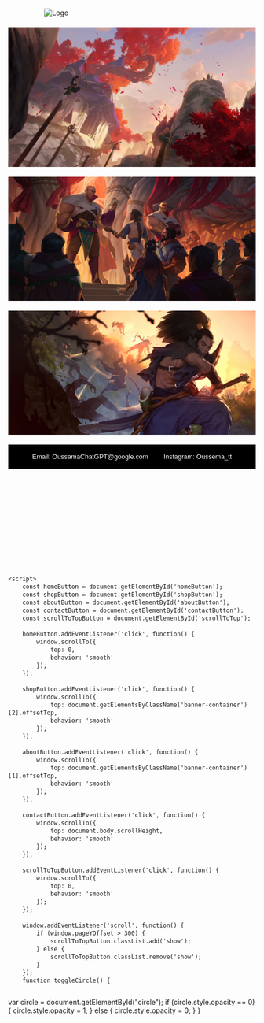 <html>
<head>
    <title>One Page Website</title>
    <style>
        body {
            display: flex;
            flex-direction: column;
            align-items: center;
        }

        .navbar {
            background-color: black;
            height: 50px;
            display: flex;
            justify-content: center;
            align-items: center;
            width: 100%;
        }

        .navbar button {
            color: white;
            background-color: transparent;
            border: none;
            margin: 0 10px;
            cursor: pointer;
        }

        .logo {
            height: 20px;
            width: 40px;
            margin-left: 10px;
        }

        .banner-container {
            display: flex;
            justify-content: center;
            align-items: center;
            margin-top: 20px;
        }

        .banner img {
            width: 1000px;
            height: 500px;
            margin: 0 10px;
        }

        .scroll-to-top {
            position: fixed;
            bottom: 20px;
            right: 20px;
            width: 40px;
            height: 40px;
            background-color: #333;
            border-radius: 50%;
            display: flex;
            justify-content: center;
            align-items: center;
            color: white;
            font-size: 20px;
            cursor: pointer;
            opacity: 0;
            transition: opacity 0.3s ease;
        }

        .scroll-to-top.show {
            opacity: 1;
        }

        .additional-navbar {
            background-color: black;
            height: 50px;
            display: flex;
            justify-content: center;
            align-items: center;
            width: 100%;
            margin-top: 20px;
        }

        .additional-navbar button {
            color: white;
            background-color: transparent;
            border: none;
            margin: 0 10px;
            cursor: pointer;
        }
        .circle {
  position: fixed;
  top: 50%;
  left: 50%;
  transform: translate(-50%, -50%);
  width: 200px;
  height: 200px;
  background-color: white;
  border-radius: 50%;
  display: flex;
  justify-content: center;
  align-items: center;
  opacity: 0;
  transition: opacity 0.5s;
  font-weight: bold;
  font-size: 50px;
  color: black;
}
    </style>
</head>
<body>
    <div class="navbar">
        <img src="logo.png" alt="Logo" class="logo">
        <button id="homeButton">Home</button>
        <button id="shopButton">Shop</button>
        <button id="aboutButton">About Us</button>
        <button id="contactButton">Contacts</button>
    </div>
    <div class="banner-container">
        <img src="Images/ban1 (1).jpg" alt="Banner 1" class="banner">
    </div>
    <div class="banner-container">
        <img src="Images/ban1 (2).jpg" alt="Banner 2" class="banner">
    </div>
    <div class="banner-container">
        <img src="Images/ban1 (3).jpg" alt="Banner 3" class="banner">
    </div>
    <div class="additional-navbar">
        <button>Email: OussamaChatGPT@google.com</button>
        <button>Instagram: Oussema_tt</button>
    </div>
    <div class="scroll-to-top" id="scrollToTop">
        UP
    </div>
    <div class="circle" id="circle" onclick="toggleCircle()">OOPS!</div>
    

    <script>
        const homeButton = document.getElementById('homeButton');
        const shopButton = document.getElementById('shopButton');
        const aboutButton = document.getElementById('aboutButton');
        const contactButton = document.getElementById('contactButton');
        const scrollToTopButton = document.getElementById('scrollToTop');

        homeButton.addEventListener('click', function() {
            window.scrollTo({
                top: 0,
                behavior: 'smooth'
            });
        });

        shopButton.addEventListener('click', function() {
            window.scrollTo({
                top: document.getElementsByClassName('banner-container')[2].offsetTop,
                behavior: 'smooth'
            });
        });

        aboutButton.addEventListener('click', function() {
            window.scrollTo({
                top: document.getElementsByClassName('banner-container')[1].offsetTop,
                behavior: 'smooth'
            });
        });

        contactButton.addEventListener('click', function() {
            window.scrollTo({
                top: document.body.scrollHeight,
                behavior: 'smooth'
            });
        });

        scrollToTopButton.addEventListener('click', function() {
            window.scrollTo({
                top: 0,
                behavior: 'smooth'
            });
        });

        window.addEventListener('scroll', function() {
            if (window.pageYOffset > 300) {
                scrollToTopButton.classList.add('show');
            } else {
                scrollToTopButton.classList.remove('show');
            }
        });
        function toggleCircle() {
  var circle = document.getElementById("circle");
  if (circle.style.opacity == 0) {
    circle.style.opacity = 1;
  } else {
    circle.style.opacity = 0;
  }
}
    </script>
</body>
</html>
